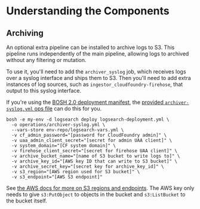 # Understanding the Components

## Archiving
An optional extra pipeline can be installed to archive logs to S3. This pipeline runs independently of the main pipeline, allowing logs to archived without any filtering or mutation.

To use it, you'll need to add the `archiver_syslog` job, which receives logs over a syslog interface and ships them to S3. Then you'll need to add extra instances of log sources, such as `ingestor_cloudfoundry-firehose`, that output to this syslog interface.

If you're using the [BOSH 2.0 deployment manifest](../deployment/logsearch-deployment.yml), the [provided `archiver-syslog.yml` ops file](../deployment/operations/archiver-syslog.yml) can do this for you.

```
bosh -e my-env -d logsearch deploy logsearch-deployment.yml \
  -o operations/archiver-syslog.yml \
  --vars-store env-repo/logsearch-vars.yml \
  -v cf_admin_password="[password for CloudFoundry admin]" \
  -v uaa_admin_client_secret="[secret for admin UAA client]" \
  -v system_domain="[CF system domain]" \
  -v firehose_client_secret="[secret for firehose UAA client]" \
  -v archive_bucket_name="[name of S3 bucket to write logs to]" \
  -v archive_key_id="[AWS key ID that can write to S3 bucket]" \
  -v archive_secret_key="[secret key for archive_key_id]" \
  -v s3_region="[AWS region used for S3 bucket]" \
  -v s3_endpoint="[AWS S3 endpoint]"
```

See [the AWS docs for more on S3 regions and endpoints](https://docs.aws.amazon.com/general/latest/gr/rande.html#s3_region).  The AWS key only needs to give `s3:PutObject` to objects in the bucket and `s3:ListBucket` to the bucket itself.
